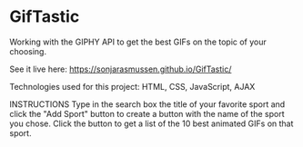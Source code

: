 # GifTastic
Working with the GIPHY API to get the best GIFs on the topic of your choosing.

See it live here: https://sonjarasmussen.github.io/GifTastic/


Technologies used for this project: HTML, CSS, JavaScript, AJAX

INSTRUCTIONS
Type in the search box the title of your favorite sport and click the "Add Sport" button to create a button with the name of the sport you chose. Click the button to get a list of the 10 best animated GIFs on that sport. 

